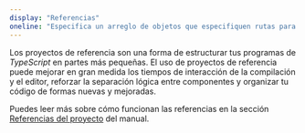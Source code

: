 ```yaml
---
display: "Referencias"
oneline: "Especifica un arreglo de objetos que especifiquen rutas para proyectos. Usado en proyectos de referencia."
---
```


Los proyectos de referencia son una forma de estructurar tus programas de *TypeScript* en partes más pequeñas.
El uso de proyectos de referencia puede mejorar en gran medida los tiempos de interacción de la compilación y el editor, reforzar la separación lógica entre componentes y organizar tu código de formas nuevas y mejoradas.

Puedes leer más sobre cómo funcionan las referencias en la sección [Referencias del proyecto](/docs/handbook/project-reference.html) del manual.
